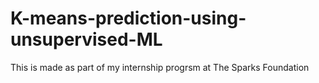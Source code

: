 # K-means-prediction-using-unsupervised-ML
This is made as part of my internship progrsm at The Sparks Foundation
